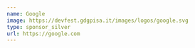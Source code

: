 ```yaml
---
name: Google
image: https://devfest.gdgpisa.it/images/logos/google.svg
type: sponsor_silver
url: https://google.com
---
```

